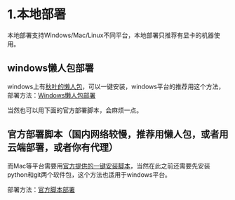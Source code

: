 # 1.本地部署

本地部署支持Windows/Mac/Linux不同平台，本地部署只推荐有显卡的机器使用。

## windows懒人包部署

windows上有[秋叶的懒人包](https://www.bilibili.com/video/BV17d4y1C73R/?spm\_id\_from=333.999.0.0)，可以一键安装，windows平台的推荐用这个方法，部署方法：[Windows懒人包部署](https://z28pynubvc.feishu.cn/wiki/wikcnL7MkRH8gOgr8bW4WRhR2AL)

当然也可以用下面的官方部署脚本，会麻烦一点。

## 官方部署脚本（国内网络较慢，推荐用懒人包，或者用云端部署，或者你有代理）

而Mac等平台需要用[官方提供的一键安装脚本](https://github.com/AUTOMATIC1111/stable-diffusion-webui)，当然在此之前还需要先安装python和git两个软件包，这个方法也适用于windows平台。

部署方法：[官方脚本部署](https://z28pynubvc.feishu.cn/wiki/wikcnKP9xNCQJOfU8F7uf3nBRTf)
